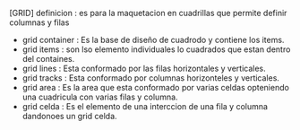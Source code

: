 [GRID]
definicion : es para la maquetacion en cuadrillas que permite definir columnas y filas 

- grid container : Es la base de diseño de cuadrodo y contiene los items.
- grid items : son lso elemento individuales lo cuadrados que estan dentro del containes.
- grid lines : Esta conformado por las filas horizontales y verticales.
- grid tracks : Esta conformado por columnas horizonteles y verticales.
- grid area : Es la area que esta conformado por varias celdas opteniendo una cuadricula con varias filas y columna.
- grid celda : Es el elemento de una interccion de una fila y columna dandonoes un grid celda.